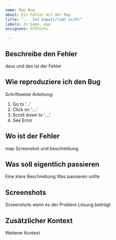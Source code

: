 ```yaml
---
name: Map Bug
about: Ein Fehler mit der Map
title: "... Ist kaputt/lädt nicht"
labels: In Game, map
assignees: XCOYoshi

---
```


## Beschreibe den Fehler
dass und das ist der Fehler

## Wie reproduziere ich den Bug
Schrittweise Anleitung:
1. Go to '...'
2. Click on '....'
3. Scroll down to '....'
4. See Error

## Wo ist der Fehler
map Screenshot und beschreibung

## Was soll eigentlich passieren
Eine klare Beschreibung Was passieren sollte

## Screenshots
Screenshots wenn es der Problem Lösung beiträgt

## Zusätzlicher Kontext
Weiterer Kontext
